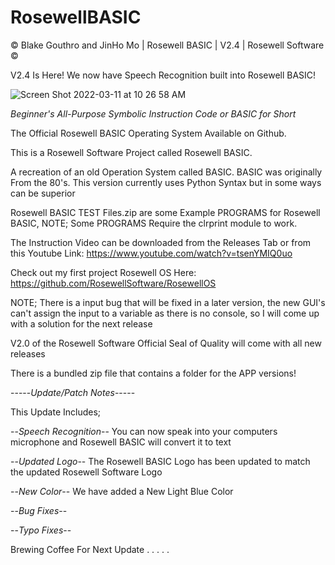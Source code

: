 # RosewellBASIC

© Blake Gouthro and JinHo Mo | Rosewell BASIC | V2.4 | Rosewell Software ©

V2.4 Is Here! We now have Speech Recognition built into Rosewell BASIC!

![Screen Shot 2022-03-11 at 10 26 58 AM](https://user-images.githubusercontent.com/94485314/157903670-072cb441-732d-40e3-884a-6b700522023b.png)

*Beginner's All-Purpose Symbolic Instruction Code or BASIC for Short*

The Official Rosewell BASIC Operating System Available on Github.

This is a Rosewell Software Project called Rosewell BASIC.

A recreation of an old Operation System called BASIC.
BASIC was originally From the 80's.
This version currently uses Python Syntax but in some ways can be superior

Rosewell BASIC TEST Files.zip are some Example PROGRAMS for Rosewell BASIC, NOTE; Some PROGRAMS Require the clrprint module to work.

The Instruction Video can be downloaded from the Releases Tab or from this Youtube Link:
https://www.youtube.com/watch?v=tsenYMIQ0uo

Check out my first project Rosewell OS Here:
https://github.com/RosewellSoftware/RosewellOS

NOTE; There is a input bug that will be fixed in a later version, the new GUI's can't assign the input to a variable as there is no console, so I will come up with a solution for the next release

V2.0 of the Rosewell Software Official Seal of Quality will come with all new releases

There is a bundled zip file that contains a folder for the APP versions!

-----*Update/Patch Notes*-----

This Update Includes;

--*Speech Recognition*-- You can now speak into your computers microphone and Rosewell BASIC will convert it to text

--*Updated Logo*-- The Rosewell BASIC Logo has been updated to match the updated Rosewell Software Logo

--*New Color*-- We have added a New Light Blue Color

--*Bug Fixes*--

--*Typo Fixes*--

Brewing Coffee For Next Update . . . . .
